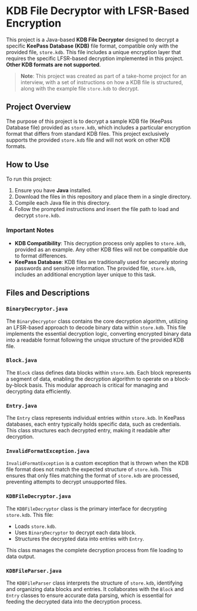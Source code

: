 # KDB File Decryptor with LFSR-Based Encryption

This project is a Java-based **KDB File Decryptor** designed to decrypt a specific **KeePass Database (KDB)** file format, compatible only with the provided file, `store.kdb`. This file includes a unique encryption layer that requires the specific LFSR-based decryption implemented in this project. **Other KDB formats are not supported**.

> **Note**: This project was created as part of a take-home project for an interview, with a set of instructions on how a KDB file is structured, along with the example file `store.kdb` to decrypt.

## Project Overview

The purpose of this project is to decrypt a sample KDB file (KeePass Database file) provided as `store.kdb`, which includes a particular encryption format that differs from standard KDB files. This project exclusively supports the provided `store.kdb` file and will not work on other KDB formats.

## How to Use

To run this project:
1. Ensure you have **Java** installed.
2. Download the files in this repository and place them in a single directory.
3. Compile each Java file in this directory.
4. Follow the prompted instructions and insert the file path to load and decrypt `store.kdb`.

### Important Notes

- **KDB Compatibility**: This decryption process only applies to `store.kdb`, provided as an example. Any other KDB files will not be compatible due to format differences.
- **KeePass Database**: KDB files are traditionally used for securely storing passwords and sensitive information. The provided file, `store.kdb`, includes an additional encryption layer unique to this task.

## Files and Descriptions

### `BinaryDecryptor.java`
The `BinaryDecryptor` class contains the core decryption algorithm, utilizing an LFSR-based approach to decode binary data within `store.kdb`. This file implements the essential decryption logic, converting encrypted binary data into a readable format following the unique structure of the provided KDB file.

### `Block.java`
The `Block` class defines data blocks within `store.kdb`. Each block represents a segment of data, enabling the decryption algorithm to operate on a block-by-block basis. This modular approach is critical for managing and decrypting data efficiently.

### `Entry.java`
The `Entry` class represents individual entries within `store.kdb`. In KeePass databases, each entry typically holds specific data, such as credentials. This class structures each decrypted entry, making it readable after decryption.

### `InvalidFormatException.java`
`InvalidFormatException` is a custom exception that is thrown when the KDB file format does not match the expected structure of `store.kdb`. This ensures that only files matching the format of `store.kdb` are processed, preventing attempts to decrypt unsupported files.

### `KDBFileDecryptor.java`
The `KDBFileDecryptor` class is the primary interface for decrypting `store.kdb`. This file:
- Loads `store.kdb`.
- Uses `BinaryDecryptor` to decrypt each data block.
- Structures the decrypted data into entries with `Entry`.

This class manages the complete decryption process from file loading to data output.

### `KDBFileParser.java`
The `KDBFileParser` class interprets the structure of `store.kdb`, identifying and organizing data blocks and entries. It collaborates with the `Block` and `Entry` classes to ensure accurate data parsing, which is essential for feeding the decrypted data into the decryption process.
